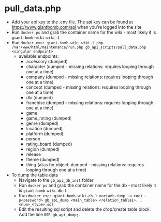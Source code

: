 # pull_data.php

- Add your api key to the .env file. The api key can be found at https://www.giantbomb.com/api when you're logged into the site
- Run `docker ps` and grab the container name for the wiki - most likely it is `giant-bomb-wiki-wiki-1`
- Run `docker exec giant-bomb-wiki-wiki-1 php /var/www/html/maintenance/run.php gb_api_scripts/pull_data.php <singular endpoint>`
  - available endpoints:
    - accessory (dumped)
    - character (dumped - missing relations: requires looping through one at a time)
    - company (dumped - missing relations: requires looping through one at a time)
    - concept (dumped - missing relations: requires looping through one at a time)
    - dlc (dumped)
    - franchise (dumped - missing relations: requires looping through one at a time)
    - game
    - game_rating (dumped)
    - genre (dumped)
    - location (dumped)
    - platform (dumped)
    - person
    - rating_board (dumped)
    - region (dumped)
    - release
    - theme (dumped)
    - thing (alias for object: dumped - missing relations: requires looping through one at a time)
- To dump the table data
  - Navigate to the `gb_api_db_init` folder
  - Run `docker ps` and grab the container name for the db - most likely it is `giant-bomb-wiki-db-1`
  - Run `docker exec giant-bomb-wiki-db-1 mariadb-dump -u root -p<password> gb_api_dump <main_table> <relation_table1>... <num>_<type>.sql`
  - Edit the resulting sql script and delete the drop/create table block. Add the line `USE gb_api_dump;`.
